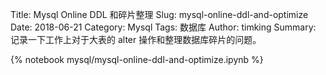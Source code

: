 Title: Mysql Online DDL 和碎片整理
Slug: mysql-online-ddl-and-optimize
Date: 2018-06-21
Category: Mysql
Tags: 数据库
Author: timking
Summary: 记录一下工作上对于大表的 alter 操作和整理数据库碎片的问题。

{% notebook mysql/mysql-online-ddl-and-optimize.ipynb %}
